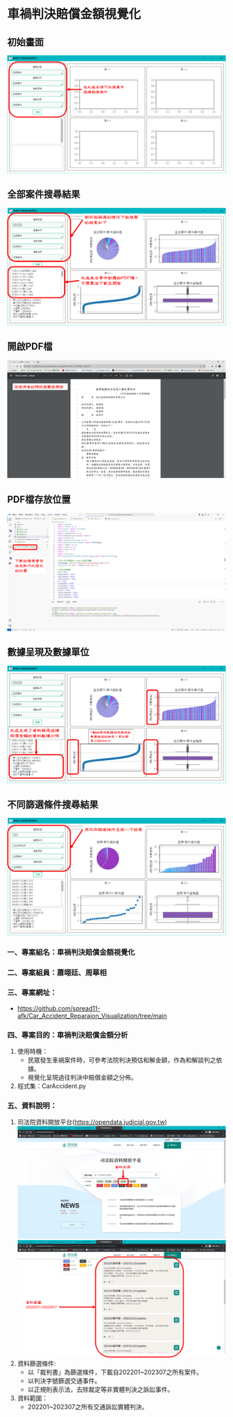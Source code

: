 # 車禍判決賠償金額視覺化
## 初始畫面
![產生圖片](./資料來源3.png)
## 全部案件搜尋結果
![產生圖片](./資料來源4.png)
## 開啟PDF檔
![產生圖片](./資料來源5.png)
## PDF檔存放位置
![產生圖片](./資料來源6.png)
## 數據呈現及數據單位
![產生圖片](./資料來源7.png)
## 不同篩選條件搜尋結果
![產生圖片](./資料來源8.png)



### 一、專案組名：車禍判決賠償金額視覺化
### 二、專案組員：蕭翊廷、周華相
### 三、專案網址：
- https://github.com/spread11-afk/Car_Accident_Reparaion_Visualization/tree/main

### 四、專案目的：車禍判決賠償金額分析
1. 使用時機：
   - 民眾發生車禍案件時，可參考法院判決預估和解金額，作為和解談判之依據。
   - 視覺化呈現過往判決中賠償金額之分佈。
2. 程式集：CarAccident.py
### 五、資料說明：
1. 司法院資料開放平台(https://opendata.judicial.gov.tw)
![產生圖片](%E8%B3%87%E6%96%99%E4%BE%86%E6%BA%901.png)
![產生圖片](%E8%B3%87%E6%96%99%E4%BE%86%E6%BA%902.png)
2. 資料篩選條件: 
   - 以「裁判書」為篩選條件，下載自202201~202307之所有案件。
   - 以判決字號篩選交通事件。
   - 以正規則表示法，去除裁定等非實體判決之訴訟事件。　
3. 資料範圍：
   - 202201~202307之所有交通訴訟實體判決。